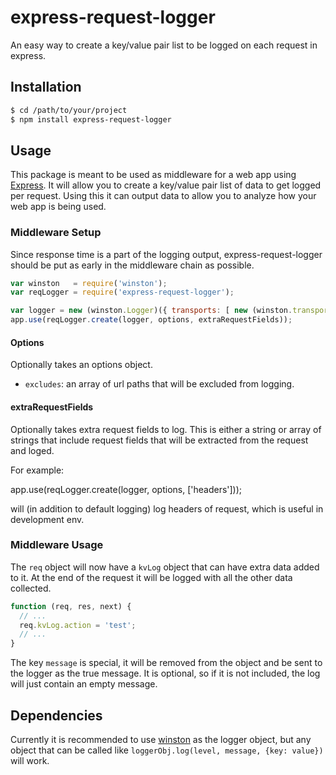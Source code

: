 # express-request-logger

An easy way to create a key/value pair list to be logged on each request in express.

## Installation

```` bash
$ cd /path/to/your/project
$ npm install express-request-logger
````

## Usage

This package is meant to be used as middleware for a web app using [Express](http://expressjs.com/). It will allow you to create a key/value pair list of data to get logged per request. Using this it can output data to allow you to analyze how your web app is being used.

### Middleware Setup

Since response time is a part of the logging output, express-request-logger should be put as early in the middleware chain as possible.

```` javascript
var winston   = require('winston');
var reqLogger = require('express-request-logger');

var logger = new (winston.Logger)({ transports: [ new (winston.transports.Console)() ] });
app.use(reqLogger.create(logger, options, extraRequestFields));
````

#### Options

Optionally takes an options object.

 - `excludes`: an array of url paths that will be excluded from logging.

#### extraRequestFields

Optionally takes extra request fields to log. This is either a string or array of strings that include request fields that will be extracted from the request and loged.

For example:

app.use(reqLogger.create(logger, options, ['headers']));

will (in addition to default logging) log headers of request, which is useful in development env.

### Middleware Usage

The `req` object will now have a `kvLog` object that can have extra data added to it. At the end of the request it will be logged with all the other data collected.

```` javascript
function (req, res, next) {
  // ...
  req.kvLog.action = 'test';
  // ...
}
````

The key ```message``` is special, it will be removed from the object and be sent to the logger as the true message. It is optional, so if it is not included, the log will just contain an empty message.

## Dependencies

Currently it is recommended to use [winston](https://github.com/flatiron/winston) as the logger object, but any object that can be called like `loggerObj.log(level, message, {key: value})` will work.

